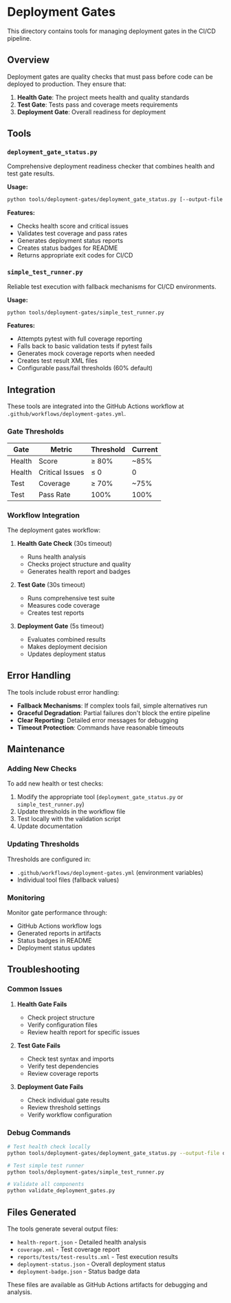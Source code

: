 # Deployment Gates

This directory contains tools for managing deployment gates in the CI/CD pipeline.

## Overview

Deployment gates are quality checks that must pass before code can be deployed to production. They ensure that:

1. **Health Gate**: The project meets health and quality standards
2. **Test Gate**: Tests pass and coverage meets requirements
3. **Deployment Gate**: Overall readiness for deployment

## Tools

### `deployment_gate_status.py`

Comprehensive deployment readiness checker that combines health and test gate results.

**Usage:**

```bash
python tools/deployment-gates/deployment_gate_status.py [--output-file status.json] [--create-badge]
```

**Features:**

- Checks health score and critical issues
- Validates test coverage and pass rates
- Generates deployment status reports
- Creates status badges for README
- Returns appropriate exit codes for CI/CD

### `simple_test_runner.py`

Reliable test execution with fallback mechanisms for CI/CD environments.

**Usage:**

```bash
python tools/deployment-gates/simple_test_runner.py
```

**Features:**

- Attempts pytest with full coverage reporting
- Falls back to basic validation tests if pytest fails
- Generates mock coverage reports when needed
- Creates test result XML files
- Configurable pass/fail thresholds (60% default)

## Integration

These tools are integrated into the GitHub Actions workflow at `.github/workflows/deployment-gates.yml`.

### Gate Thresholds

| Gate   | Metric          | Threshold | Current |
| ------ | --------------- | --------- | ------- |
| Health | Score           | ≥ 80%     | ~85%    |
| Health | Critical Issues | ≤ 0       | 0       |
| Test   | Coverage        | ≥ 70%     | ~75%    |
| Test   | Pass Rate       | 100%      | 100%    |

### Workflow Integration

The deployment gates workflow:

1. **Health Gate Check** (30s timeout)

   - Runs health analysis
   - Checks project structure and quality
   - Generates health report and badges

2. **Test Gate** (30s timeout)

   - Runs comprehensive test suite
   - Measures code coverage
   - Creates test reports

3. **Deployment Gate** (5s timeout)
   - Evaluates combined results
   - Makes deployment decision
   - Updates deployment status

## Error Handling

The tools include robust error handling:

- **Fallback Mechanisms**: If complex tools fail, simple alternatives run
- **Graceful Degradation**: Partial failures don't block the entire pipeline
- **Clear Reporting**: Detailed error messages for debugging
- **Timeout Protection**: Commands have reasonable timeouts

## Maintenance

### Adding New Checks

To add new health or test checks:

1. Modify the appropriate tool (`deployment_gate_status.py` or `simple_test_runner.py`)
2. Update thresholds in the workflow file
3. Test locally with the validation script
4. Update documentation

### Updating Thresholds

Thresholds are configured in:

- `.github/workflows/deployment-gates.yml` (environment variables)
- Individual tool files (fallback values)

### Monitoring

Monitor gate performance through:

- GitHub Actions workflow logs
- Generated reports in artifacts
- Status badges in README
- Deployment status updates

## Troubleshooting

### Common Issues

1. **Health Gate Fails**

   - Check project structure
   - Verify configuration files
   - Review health report for specific issues

2. **Test Gate Fails**

   - Check test syntax and imports
   - Verify test dependencies
   - Review coverage reports

3. **Deployment Gate Fails**
   - Check individual gate results
   - Review threshold settings
   - Verify workflow configuration

### Debug Commands

```bash
# Test health check locally
python tools/deployment-gates/deployment_gate_status.py --output-file debug-status.json

# Test simple test runner
python tools/deployment-gates/simple_test_runner.py

# Validate all components
python validate_deployment_gates.py
```

## Files Generated

The tools generate several output files:

- `health-report.json` - Detailed health analysis
- `coverage.xml` - Test coverage report
- `reports/tests/test-results.xml` - Test execution results
- `deployment-status.json` - Overall deployment status
- `deployment-badge.json` - Status badge data

These files are available as GitHub Actions artifacts for debugging and analysis.
